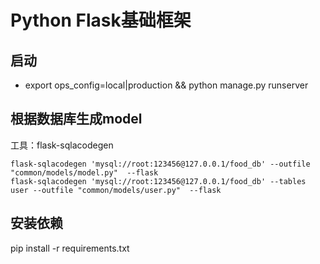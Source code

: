 Python Flask基础框架
=====================
## 启动
* export ops_config=local|production && python manage.py runserver

## 根据数据库生成model
工具：flask-sqlacodegen  
```
flask-sqlacodegen 'mysql://root:123456@127.0.0.1/food_db' --outfile "common/models/model.py"  --flask
flask-sqlacodegen 'mysql://root:123456@127.0.0.1/food_db' --tables user --outfile "common/models/user.py"  --flask
```

## 安装依赖
pip install -r requirements.txt
